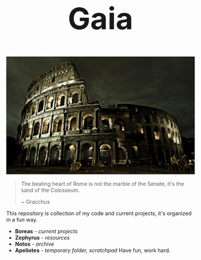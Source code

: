 <h1 align="center" style="font-size: 80px;">
  Gaia
</h1>


![Colosseum](Zephyrus/Images/Colosseum.jpg)

> The beating heart of Rome is not the marble
> of the Senate, it's the sand of the Colosseum.
>
> ~ Gracchus

This repository is collection of my code and current projects, it's organized in a fun way.
- **Boreas** - *current projects*
- **Zephyrus** - *resources*
- **Notos** - *archive*
- **Apeliotes** - *temporary folder, scratchpad*
Have fun, work hard.


